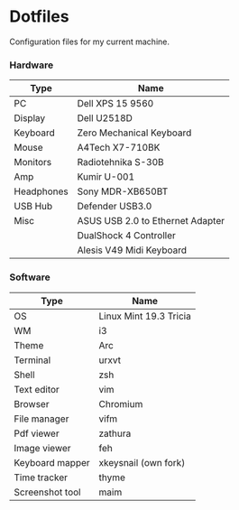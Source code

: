 # Dotfiles
Configuration files for my current machine.

### Hardware

| Type | Name |
| --- | --- |
| PC | Dell XPS 15 9560 |
| Display | Dell U2518D |
| Keyboard | Zero Mechanical Keyboard |
| Mouse | A4Tech X7-710BK |
| Monitors | Radiotehnika S-30B |
| Amp | Kumir U-001 |
| Headphones | Sony MDR-XB650BT |
| USB Hub | Defender USB3.0 |
| Misc | ASUS USB 2.0 to Ethernet Adapter |
|| DualShock 4 Controller |
|| Alesis V49 Midi Keyboard |

### Software
| Type | Name |
| --- | --- |
| OS | Linux Mint 19.3 Tricia|
| WM | i3 |
| Theme | Arc |
| Terminal | urxvt |
| Shell | zsh |
| Text editor | vim |
| Browser | Chromium |
| File manager | vifm |
| Pdf viewer | zathura |
| Image viewer | feh |
| Keyboard mapper | xkeysnail (own fork) |
| Time tracker | thyme |
| Screenshot tool | maim |
